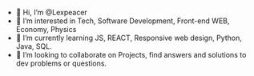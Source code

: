 - 👋 Hi, I’m @Lexpeacer
- 👀 I’m interested in Tech, Software Development, Front-end WEB, Economy, Physics
- 🌱 I’m currently learning JS, REACT, Responsive web design, Python, Java, SQL.
- 💞️ I’m looking to collaborate on Projects, find answers and solutions to dev problems or questions.
